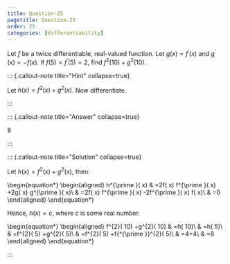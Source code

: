 ```yaml
---
title: Question-25
pagetitle: Question-25
order: 25
categories: [differentiability]
---
```


Let $\displaystyle f$ be a twice differentiable, real-valued function. Let $\displaystyle g( x) =f^{\prime }( x)$ and $\displaystyle g^{\prime }( x) =-f( x)$. If $\displaystyle f( 5) =f^{\prime }( 5) =2$, find $\displaystyle f^{2}( 10) +g^{2}( 10)$.

::: {.callout-note title="Hint" collapse=true}

Let $h(x) = f^2(x) + g^2(x)$. Now differentiate.

:::

::: {.callout-note title="Answer" collapse=true}

$8$

:::

::: {.callout-note title="Solution" collapse=true}

Let $\displaystyle h( x) =f^{2}( x) +g^{2}( x)$, then:

\begin{equation*}
\begin{aligned}
h^{\prime }( x) & =2f( x) f^{\prime }( x) +2g( x) g^{\prime }( x)\\
 & =2f( x) f^{\prime }( x) -2f^{\prime }( x) f( x)\\
 & =0
\end{aligned}
\end{equation*}

Hence, $\displaystyle h( x) =c$, where $\displaystyle c$ is some real number.

\begin{equation*}
\begin{aligned}
f^{2}( 10) +g^{2}( 10) & =h( 10)\\
 & =h( 5)\\
 & =f^{2}( 5) +g^{2}( 5)\\
 & =f^{2}( 5) +f{^{\prime }}^{2}( 5)\\
 & =4+4\\
 & =8
\end{aligned}
\end{equation*}

:::
